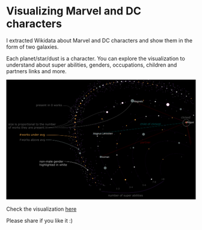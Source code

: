 # Visualizing Marvel and DC characters



I extracted Wikidata about Marvel and DC characters and show them in the form of two galaxies.

Each planet/star/dust is a character. You can explore the visualization to understand about super abilities, genders, occupations, children and partners links and more.

![Legend](https://github.com/heberleh/comics-universe/blob/master/src/static/images/legend.png)

Check the visualization [here](https://heberleh.github.io/comics-universe/)

Please share if you like it :)